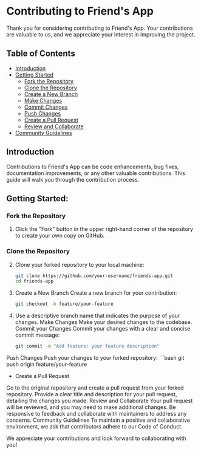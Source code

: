 # Contributing to Friend's App

Thank you for considering contributing to Friend's App. Your contributions are valuable to us, and we appreciate your interest in improving the project.

## Table of Contents

- [Introduction](#introduction)
- [Getting Started](#getting-started)
  - [Fork the Repository](#fork-the-repository)
  - [Clone the Repository](#clone-the-repository)
  - [Create a New Branch](#create-a-new-branch)
  - [Make Changes](#make-changes)
  - [Commit Changes](#commit-changes)
  - [Push Changes](#push-changes)
  - [Create a Pull Request](#create-a-pull-request)
  - [Review and Collaborate](#review-and-collaborate)
- [Community Guidelines](#community-guidelines)

## Introduction

Contributions to Friend's App can be code enhancements, bug fixes, documentation improvements, or any other valuable contributions. This guide will walk you through the contribution process.

## Getting Started:

### Fork the Repository

1. Click the "Fork" button in the upper right-hand corner of the repository to create your own copy on GitHub.

### Clone the Repository

2. Clone your forked repository to your local machine:

   ```bash
   git clone https://github.com/your-username/friends-app.git
   cd friends-app
   
3. Create a New Branch
Create a new branch for your contribution:

    ```bash
    git checkout -b feature/your-feature


4. Use a descriptive branch name that indicates the purpose of your changes.
Make Changes
Make your desired changes to the codebase.
Commit your Changes
Commit your changes with a clear and concise commit message:

    ```bash
    git commit -m "Add feature: your feature description"

Push Changes
Push your changes to your forked repository:
    ```bash
    git push origin feature/your-feature


- Create a Pull Request
  
Go to the original repository and create a pull request from your forked repository. Provide a clear title and description for your pull request, detailing the changes you made.
Review and Collaborate
Your pull request will be reviewed, and you may need to make additional changes. Be responsive to feedback and collaborate with maintainers to address any concerns.
Community Guidelines
To maintain a positive and collaborative environment, we ask that contributors adhere to our Code of Conduct.

We appreciate your contributions and look forward to collaborating with you!






